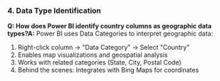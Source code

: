 ### 4. Data Type Identification

**Q: How does Power BI identify country columns as geographic data types?A:** Power BI uses Data Categories to interpret geographic data:

1. Right-click column → "Data Category" → Select "Country"
2. Enables map visualizations and geospatial analysis
3. Works with related categories (State, City, Postal Code)
4. Behind the scenes: Integrates with Bing Maps for coordinates
